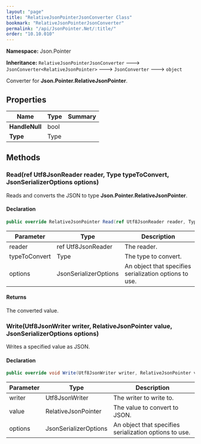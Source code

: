 ```yaml
---
layout: "page"
title: "RelativeJsonPointerJsonConverter Class"
bookmark: "RelativeJsonPointerJsonConverter"
permalink: "/api/JsonPointer.Net/:title/"
order: "10.10.010"
---
```

**Namespace:** Json.Pointer

**Inheritance:**
`RelativeJsonPointerJsonConverter`
 🡒 
`JsonConverter<RelativeJsonPointer>`
 🡒 
`JsonConverter`
 🡒 
`object`

Converter for **Json.Pointer.RelativeJsonPointer**.

## Properties

| Name | Type | Summary |
|---|---|---|
| **HandleNull** | bool |  |
| **Type** | Type |  |

## Methods

### Read(ref Utf8JsonReader reader, Type typeToConvert, JsonSerializerOptions options)

Reads and converts the JSON to type **Json.Pointer.RelativeJsonPointer**.

#### Declaration

```c#
public override RelativeJsonPointer Read(ref Utf8JsonReader reader, Type typeToConvert, JsonSerializerOptions options)
```

| Parameter | Type | Description |
|---|---|---|
| reader | ref Utf8JsonReader | The reader. |
| typeToConvert | Type | The type to convert. |
| options | JsonSerializerOptions | An object that specifies serialization options to use. |


#### Returns

The converted value.

### Write(Utf8JsonWriter writer, RelativeJsonPointer value, JsonSerializerOptions options)

Writes a specified value as JSON.

#### Declaration

```c#
public override void Write(Utf8JsonWriter writer, RelativeJsonPointer value, JsonSerializerOptions options)
```

| Parameter | Type | Description |
|---|---|---|
| writer | Utf8JsonWriter | The writer to write to. |
| value | RelativeJsonPointer | The value to convert to JSON. |
| options | JsonSerializerOptions | An object that specifies serialization options to use. |


